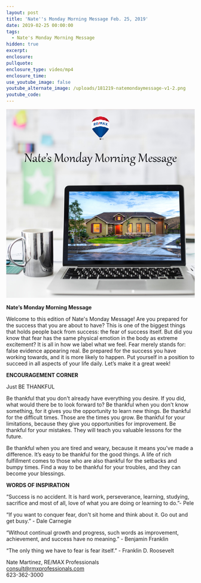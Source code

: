 ```yaml
---
layout: post
title: 'Nate''s Monday Morning Message Feb. 25, 2019'
date: 2019-02-25 00:00:00
tags:
  - Nate's Monday Morning Message
hidden: true
excerpt:
enclosure:
pullquote:
enclosure_type: video/mp4
enclosure_time:
use_youtube_image: false
youtube_alternate_image: /uploads/181219-natemondaymessage-v1-2.png
youtube_code:
---
```


![](/uploads/181219-natemondaymessage-v1-4.png)

**Nate’s Monday Morning Message**

Welcome to this edition of Nate's Monday Message! Are you prepared for the success that you are about to have? This is one of the biggest things that holds people back from success: the fear of success itself. But did you know that fear has the same physical emotion in the body as extreme excitement? It is all in how we label what we feel. Fear merely stands for: false evidence appearing real. Be prepared for the success you have working towards, and it is more likely to happen. Put yourself in a position to succeed in all aspects of your life daily. Let’s make it a great week!

**ENCOURAGEMENT CORNER**

Just BE THANKFUL 

Be thankful that you don't already have everything you desire. If you did, what would there be to look forward to? Be thankful when you don't know something, for it gives you the opportunity to learn new things. Be thankful for the difficult times. Those are the times you grow. Be thankful for your limitations, because they give you opportunities for improvement. Be thankful for your mistakes. They will teach you valuable lessons for the future. 

Be thankful when you are tired and weary, because it means you've made a difference. It’s easy to be thankful for the good things. A life of rich fulfillment comes to those who are also thankful for the setbacks and bumpy times. Find a way to be thankful for your troubles, and they can become your blessings. 

**WORDS OF INSPIRATION**

“Success is no accident. It is hard work, perseverance, learning, studying, sacrifice and most of all, love of what you are doing or learning to do.”- Pele

“If you want to conquer fear, don't sit home and think about it. Go out and get busy.” - Dale Carnegie

“Without continual growth and progress, such words as improvement, achievement, and success have no meaning.” - Benjamin Franklin

“The only thing we have to fear is fear itself.” - Franklin D. Roosevelt

Nate Martinez, RE/MAX Professionals<br>consult@rmxprofessionals.com<br>623-362-3000
